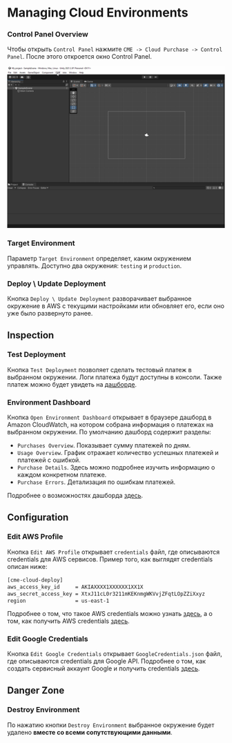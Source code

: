 # Managing Cloud Environments

### <a id="control-panel"></a> Control Panel Overview

Чтобы открыть `Control Panel` нажмите `CME -> Cloud Purchase -> Control Panel`. После этого откроется окно Control Panel.

![](../assets/open-control-panel.gif)

### <a id="target-environment"></a> Target Environment

Параметр `Target Environment` определяет, каким окружением управлять. Доступно два окружения: `testing` и `production`. 

### <a id="deploy"></a> Deploy \ Update Deployment

Кнопка `Deploy \ Update Deployment` разворачивает выбранное окружение в AWS с текущими настройками или обновляет его, если оно уже было развернуто ранее.

## Inspection

### <a id="test-deployment"></a> Test Deployment

Кнопка `Test Deployment` позволяет сделать тестовый платеж в выбранном окружении. Логи платежа будут доступны в консоли. Также платеж можно будет увидеть на [дашборде](#environment-dashboard).

### <a id="environment-dashboard"></a> Environment Dashboard

Кнопка `Open Environment Dashboard` открывает в браузере дашборд в Amazon CloudWatch, на котором собрана информация о платежах на выбранном окружении. По умолчанию дашборд содержит разделы:

 * `Purchases Overview`. Показывает сумму платежей по дням.
 * `Usage Overview`. График отражает количество успешных платежей и платежей с ошибкой.
 * `Purchase Details`. Здесь можно подробнее изучить информацию о каждом конкретном платеже.
 * `Purchase Errors`. Детализация по ошибкам платежей.

Подробнее о возможностях дашборда [здесь](usage_statistics.md).

## Configuration

### <a id="edit-aws-profile"></a> Edit AWS Profile

Кнопка `Edit AWS Profile` открывает `credentials` файл, где описываются credentials для AWS сервисов. 
Пример того, как выглядят credentials описан ниже:
```
[cme-cloud-deploy]
aws_access_key_id     = AKIAXXXX1XXXXXX1XX1X
aws_secret_access_key = XtxJ11cL0r3211mKEKnmgWKVvjZFqtLOpZZiXxyz
region                = us-east-1
```

Подробнее о том, что такое AWS credentials можно узнать [здесь](https://docs.aws.amazon.com/cli/latest/userguide/cli-configure-files.html), а о том, как получить AWS credentials [здесь](https://docs.aws.amazon.com/sdk-for-javascript/v2/developer-guide/getting-your-credentials.html).

### <a id="edit-google-credentials"></a> Edit Google Credentials
Кнопка `Edit Google Credentials` открывает `GoogleCredentials.json` файл, где описываются credentials для Google API. Подробнее о том, как создать сервисный аккаунт Google и получить credentials [здесь](https://developers.google.com/workspace/guides/create-credentials#service-account).

## Danger Zone

### <a id="destroy-environment"></a> Destroy Environment
По нажатию кнопки `Destroy Environment` выбранное окружение будет удалено **вместе со всеми сопутствующими данными**.